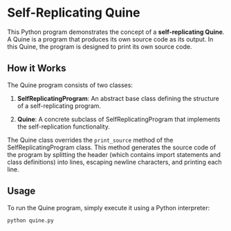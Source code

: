 # Self-Replicating Quine

This Python program demonstrates the concept of a **self-replicating Quine**. A Quine is a program that produces its own source code as its output. In this Quine, the program is designed to print its own source code.

## How it Works

The Quine program consists of two classes:

1. **SelfReplicatingProgram**: An abstract base class defining the structure of a self-replicating program.
   
2. **Quine**: A concrete subclass of SelfReplicatingProgram that implements the self-replication functionality.

The Quine class overrides the `print_source` method of the SelfReplicatingProgram class. This method generates the source code of the program by splitting the header (which contains import statements and class definitions) into lines, escaping newline characters, and printing each line.

## Usage

To run the Quine program, simply execute it using a Python interpreter:

```bash
python quine.py
